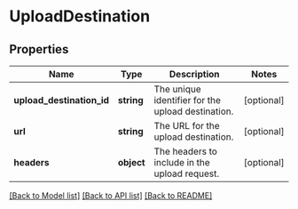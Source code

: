 # UploadDestination

## Properties
Name | Type | Description | Notes
------------ | ------------- | ------------- | -------------
**upload_destination_id** | **string** | The unique identifier for the upload destination. | [optional] 
**url** | **string** | The URL for the upload destination. | [optional] 
**headers** | **object** | The headers to include in the upload request. | [optional] 

[[Back to Model list]](../README.md#documentation-for-models) [[Back to API list]](../README.md#documentation-for-api-endpoints) [[Back to README]](../README.md)


